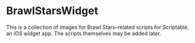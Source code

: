 # BrawlStarsWidget
This is a collection of images for Brawl Stars–related scripts for Scriptable, an iOS widget app. The scripts themselves may be added later.
